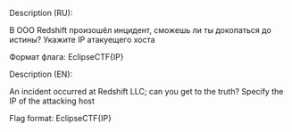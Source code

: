 Description (RU):

В ООО Redshift произошёл инцидент, сможешь ли ты докопаться до истины? Укажите IP атакуещего хоста

Формат флага: EclipseCTF{IP}

Description (EN):

An incident occurred at Redshift LLC; can you get to the truth? Specify the IP of the attacking host

Flag format: EclipseCTF{IP}
